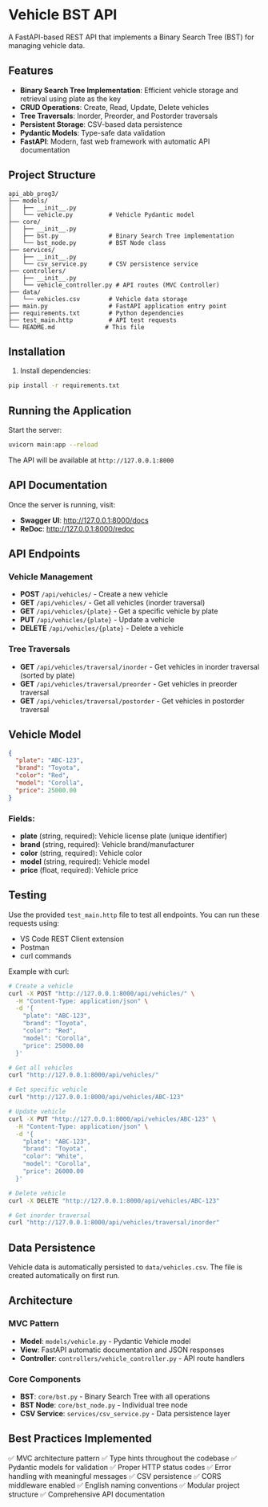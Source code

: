 # Vehicle BST API

A FastAPI-based REST API that implements a Binary Search Tree (BST) for managing vehicle data.

## Features

- **Binary Search Tree Implementation**: Efficient vehicle storage and retrieval using plate as the key
- **CRUD Operations**: Create, Read, Update, Delete vehicles
- **Tree Traversals**: Inorder, Preorder, and Postorder traversals
- **Persistent Storage**: CSV-based data persistence
- **Pydantic Models**: Type-safe data validation
- **FastAPI**: Modern, fast web framework with automatic API documentation

## Project Structure

```
api_abb_prog3/
├── models/
│   ├── __init__.py
│   └── vehicle.py          # Vehicle Pydantic model
├── core/
│   ├── __init__.py
│   ├── bst.py              # Binary Search Tree implementation
│   └── bst_node.py         # BST Node class
├── services/
│   ├── __init__.py
│   └── csv_service.py      # CSV persistence service
├── controllers/
│   ├── __init__.py
│   └── vehicle_controller.py # API routes (MVC Controller)
├── data/
│   └── vehicles.csv        # Vehicle data storage
├── main.py                 # FastAPI application entry point
├── requirements.txt        # Python dependencies
├── test_main.http          # API test requests
└── README.md              # This file
```

## Installation

1. Install dependencies:
```bash
pip install -r requirements.txt
```

## Running the Application

Start the server:
```bash
uvicorn main:app --reload
```

The API will be available at `http://127.0.0.1:8000`

## API Documentation

Once the server is running, visit:
- **Swagger UI**: http://127.0.0.1:8000/docs
- **ReDoc**: http://127.0.0.1:8000/redoc

## API Endpoints

### Vehicle Management

- **POST** `/api/vehicles/` - Create a new vehicle
- **GET** `/api/vehicles/` - Get all vehicles (inorder traversal)
- **GET** `/api/vehicles/{plate}` - Get a specific vehicle by plate
- **PUT** `/api/vehicles/{plate}` - Update a vehicle
- **DELETE** `/api/vehicles/{plate}` - Delete a vehicle

### Tree Traversals

- **GET** `/api/vehicles/traversal/inorder` - Get vehicles in inorder traversal (sorted by plate)
- **GET** `/api/vehicles/traversal/preorder` - Get vehicles in preorder traversal
- **GET** `/api/vehicles/traversal/postorder` - Get vehicles in postorder traversal

## Vehicle Model

```json
{
  "plate": "ABC-123",
  "brand": "Toyota",
  "color": "Red",
  "model": "Corolla",
  "price": 25000.00
}
```

### Fields:
- **plate** (string, required): Vehicle license plate (unique identifier)
- **brand** (string, required): Vehicle brand/manufacturer
- **color** (string, required): Vehicle color
- **model** (string, required): Vehicle model
- **price** (float, required): Vehicle price

## Testing

Use the provided `test_main.http` file to test all endpoints. You can run these requests using:
- VS Code REST Client extension
- Postman
- curl commands

Example with curl:
```bash
# Create a vehicle
curl -X POST "http://127.0.0.1:8000/api/vehicles/" \
  -H "Content-Type: application/json" \
  -d '{
    "plate": "ABC-123",
    "brand": "Toyota",
    "color": "Red",
    "model": "Corolla",
    "price": 25000.00
  }'

# Get all vehicles
curl "http://127.0.0.1:8000/api/vehicles/"

# Get specific vehicle
curl "http://127.0.0.1:8000/api/vehicles/ABC-123"

# Update vehicle
curl -X PUT "http://127.0.0.1:8000/api/vehicles/ABC-123" \
  -H "Content-Type: application/json" \
  -d '{
    "plate": "ABC-123",
    "brand": "Toyota",
    "color": "White",
    "model": "Corolla",
    "price": 26000.00
  }'

# Delete vehicle
curl -X DELETE "http://127.0.0.1:8000/api/vehicles/ABC-123"

# Get inorder traversal
curl "http://127.0.0.1:8000/api/vehicles/traversal/inorder"
```

## Data Persistence

Vehicle data is automatically persisted to `data/vehicles.csv`. The file is created automatically on first run.

## Architecture

### MVC Pattern
- **Model**: `models/vehicle.py` - Pydantic Vehicle model
- **View**: FastAPI automatic documentation and JSON responses
- **Controller**: `controllers/vehicle_controller.py` - API route handlers

### Core Components
- **BST**: `core/bst.py` - Binary Search Tree with all operations
- **BST Node**: `core/bst_node.py` - Individual tree node
- **CSV Service**: `services/csv_service.py` - Data persistence layer

## Best Practices Implemented

✅ MVC architecture pattern
✅ Type hints throughout the codebase
✅ Pydantic models for validation
✅ Proper HTTP status codes
✅ Error handling with meaningful messages
✅ CSV persistence
✅ CORS middleware enabled
✅ English naming conventions
✅ Modular project structure
✅ Comprehensive API documentation
